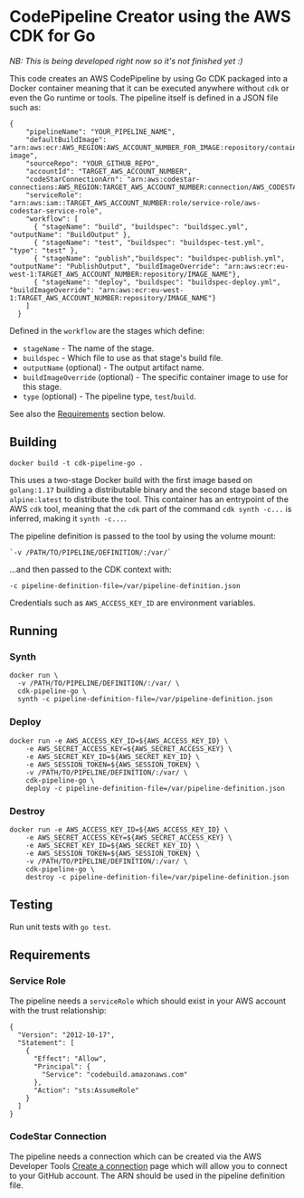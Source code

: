 # CodePipeline Creator using the AWS CDK for Go

_NB: This is being developed right now so it's not finished yet :)_

This code creates an AWS CodePipeline by using Go CDK packaged into a Docker 
container meaning that it can be executed anywhere without `cdk` or even the
Go runtime or tools. The pipeline itself is defined in a JSON file such as:
```
{
    "pipelineName": "YOUR_PIPELINE_NAME",
    "defaultBuildImage": "arn:aws:ecr:AWS_REGION:AWS_ACCOUNT_NUMBER_FOR_IMAGE:repository/container-image",
    "sourceRepo": "YOUR_GITHUB_REPO",
    "accountId": "TARGET_AWS_ACCOUNT_NUMBER",
    "codeStarConnectionArn": "arn:aws:codestar-connections:AWS_REGION:TARGET_AWS_ACCOUNT_NUMBER:connection/AWS_CODESTAR_CONNECTION_HASH",
    "serviceRole": "arn:aws:iam::TARGET_AWS_ACCOUNT_NUMBER:role/service-role/aws-codestar-service-role",
    "workflow": [
      { "stageName": "build", "buildspec": "buildspec.yml", "outputName": "BuildOutput" },
      { "stageName": "test", "buildspec": "buildspec-test.yml", "type": "test" },
      { "stageName": "publish","buildspec": "buildspec-publish.yml", "outputName": "PublishOutput", "buildImageOverride": "arn:aws:ecr:eu-west-1:TARGET_AWS_ACCOUNT_NUMBER:repository/IMAGE_NAME"},
      { "stageName": "deploy", "buildspec": "buildspec-deploy.yml", "buildImageOverride": "arn:aws:ecr:eu-west-1:TARGET_AWS_ACCOUNT_NUMBER:repository/IMAGE_NAME"}
    ]
  }
  ```
Defined in the `workflow` are the stages which define:
- `stageName` - The name of the stage.
- `buildspec` - Which file to use as that stage's build file.
- `outputName` (optional) - The output artifact name.
- `buildImageOverride` (optional) - The specific container image to use for this stage.
- `type` (optional) - The pipeline type, `test`/`build`.

See also the [Requirements](Requirements) section below.

## Building
```
docker build -t cdk-pipeline-go .
```

This uses a two-stage Docker build with the first image based on `golang:1.17` building a distributable binary and the second stage based on `alpine:latest` to distribute the tool. This container has an entrypoint of the AWS `cdk` tool, meaning that the `cdk` part of the command `cdk synth -c...` is inferred, making it `synth -c...`.

The pipeline definition is passed to the tool by using the volume mount:
```
`-v /PATH/TO/PIPELINE/DEFINITION/:/var/`
```
...and then passed to the CDK context with:
```
-c pipeline-definition-file=/var/pipeline-definition.json
```

Credentials such as `AWS_ACCESS_KEY_ID` are environment variables.

## Running

### Synth
```
docker run \
  -v /PATH/TO/PIPELINE/DEFINITION/:/var/ \
  cdk-pipeline-go \
  synth -c pipeline-definition-file=/var/pipeline-definition.json
```

### Deploy
```
docker run -e AWS_ACCESS_KEY_ID=${AWS_ACCESS_KEY_ID} \
    -e AWS_SECRET_ACCESS_KEY=${AWS_SECRET_ACCESS_KEY} \
    -e AWS_SECRET_KEY_ID=${AWS_SECRET_KEY_ID} \
    -e AWS_SESSION_TOKEN=${AWS_SESSION_TOKEN} \
    -v /PATH/TO/PIPELINE/DEFINITION/:/var/ \
    cdk-pipeline-go \
    deploy -c pipeline-definition-file=/var/pipeline-definition.json
```

### Destroy
```
docker run -e AWS_ACCESS_KEY_ID=${AWS_ACCESS_KEY_ID} \
    -e AWS_SECRET_ACCESS_KEY=${AWS_SECRET_ACCESS_KEY} \
    -e AWS_SECRET_KEY_ID=${AWS_SECRET_KEY_ID} \
    -e AWS_SESSION_TOKEN=${AWS_SESSION_TOKEN} \
    -v /PATH/TO/PIPELINE/DEFINITION/:/var/ \
    cdk-pipeline-go \
    destroy -c pipeline-definition-file=/var/pipeline-definition.json
```

## Testing

Run unit tests with `go test`.

## Requirements

### Service Role

The pipeline needs a `serviceRole` which should exist in your AWS account with the trust relationship:

```
{
  "Version": "2012-10-17",
  "Statement": [
    {
      "Effect": "Allow",
      "Principal": {
        "Service": "codebuild.amazonaws.com"
      },
      "Action": "sts:AssumeRole"
    }
  ]
}
```

### CodeStar Connection

The pipeline needs a connection which can be created via the AWS Developer Tools [Create a connection](https://eu-west-1.console.aws.amazon.com/codesuite/settings/connections/create?origin=settings&region=eu-west-1) page which will allow you to connect to your GitHub account. The ARN should be used in the pipeline definition file.
